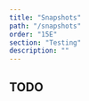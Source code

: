 ```yaml
---
title: "Snapshots"
path: "/snapshots"
order: "15E"
section: "Testing"
description: ""
---
```


## TODO
